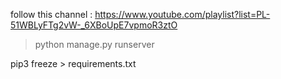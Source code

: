 follow this channel : https://www.youtube.com/playlist?list=PL-51WBLyFTg2vW-_6XBoUpE7vpmoR3ztO

>python manage.py runserver

pip3 freeze > requirements.txt